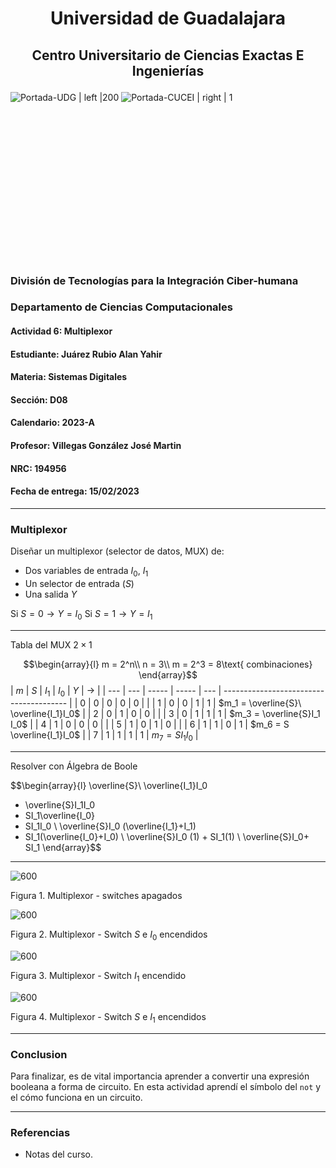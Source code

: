 # <p align="center">Universidad de Guadalajara

## <p align="center">Centro Universitario de Ciencias Exactas E Ingenierías<br>

![Portada-UDG | left |200](Attachments/Images/Portada-UDG.jpeg) ![Portada-CUCEI | right | 1](Attachments/Images/Portada-CUCEI.jpeg)

<br> <br> <br> <br> <br><br> <br><br><br><br><br><br><br><br>

### División de Tecnologías para la Integración Ciber-humana

### Departamento de Ciencias Computacionales

#### Actividad 6: Multiplexor

#### Estudiante: Juárez Rubio Alan Yahir

#### Materia: Sistemas Digitales

#### Sección: D08

#### Calendario: 2023-A

#### Profesor: Villegas González José Martin

#### NRC: 194956

#### Fecha de entrega: 15/02/2023
<div style="page-break-after: always;"></div>

---
### Multiplexor

Diseñar un multiplexor (selector de datos, MUX) de:
- Dos variables de entrada $I_0$,  $I_1$
- Un selector de entrada ($S$)
- Una salida $Y$

Si $S=0 \to Y=I_0$
Si $S=1 \to Y= I_1$

---
Tabla del MUX $2\times 1$

$$\begin{array}{l}
m = 2^n\\
n = 3\\
m = 2^3 = 8\text{ combinaciones}
\end{array}$$
| $m$ | $S$ | $I_1$ | $I_0$ | $Y$ | $\to$                                   |
| --- | --- | ----- | ----- | --- | --------------------------------------- |
| 0   | 0   | 0     | 0     | 0   |                                         |
| 1   | 0   | 0     | 1     | 1   | $m_1 = \overline{S}\ \overline{I_1}I_0$ |
| 2   | 0   | 1     | 0     | 0   |                                         |
| 3   | 0   | 1     | 1     | 1   | $m_3 = \overline{S}I_1 I_0$             |
| 4   | 1   | 0     | 0     | 0   |                                         |
| 5   | 1   | 0     | 1     | 0   |                                         |
| 6   | 1   | 1     | 0     | 1   | $m_6 = S \overline{I_1}I_0$             |
| 7   | 1   | 1     | 1     | 1   | $m_7 = S I_1 I_0$                       |

---
Resolver con Álgebra de Boole

$$\begin{array}{l}
\overline{S}\ \overline{I_1}I_0 
+ \overline{S}I_1I_0
+ SI_1\overline{I_0}
+ SI_1I_0
\\
\overline{S}I_0 (\overline{I_1}+I_1) 
+ SI_1(\overline{I_0}+I_0)
\\
\overline{S}I_0 (1) + SI_1(1)
\\
\overline{S}I_0+ SI_1
\end{array}$$
---

![600](6.%20Multiplexor/Attachments/6.%20Multiplexor-1.jpeg)

Figura 1. Multiplexor - switches apagados

![600](6.%20Multiplexor/Attachments/6.%20Multiplexor-2.jpeg)

Figura 2. Multiplexor - Switch $S$ e $I_0$  encendidos

![600](6.%20Multiplexor/Attachments/6.%20Multiplexor-3.jpeg)

Figura 3. Multiplexor - Switch $I_1$ encendido

![600](6.%20Multiplexor/Attachments/6.%20Multiplexor-4.jpeg)

Figura 4. Multiplexor - Switch $S$ e $I_1$  encendidos

---
### Conclusion

Para finalizar, es de vital importancia aprender a convertir una expresión booleana a forma de circuito. En esta actividad aprendí el símbolo del `not` y el cómo funciona en un circuito.
<div style="page-break-after: always;"></div>

---
### Referencias

- Notas del curso.